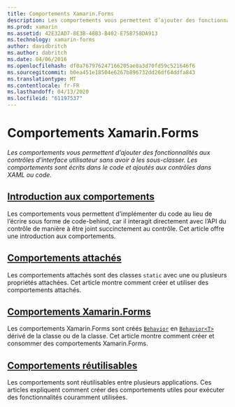 ```yaml
---
title: Comportements Xamarin.Forms
description: Les comportements vous permettent d’ajouter des fonctionnalités aux contrôles d’interface utilisateur sans avoir à les sous-classer. Les comportements sont écrits dans le code et ajoutés aux contrôles dans le code ou en XAML.
ms.prod: xamarin
ms.assetid: 42E32AD7-8E3B-48B3-B402-E75B758DA913
ms.technology: xamarin-forms
author: davidbritch
ms.author: dabritch
ms.date: 04/06/2016
ms.openlocfilehash: df0a767976247166205ae8a3d70fd59c521646f6
ms.sourcegitcommit: b0ea451e18504e6267b896732dd26df64ddfa843
ms.translationtype: MT
ms.contentlocale: fr-FR
ms.lasthandoff: 04/13/2020
ms.locfileid: "61197537"
---
```

# <a name="xamarinforms-behaviors"></a>Comportements Xamarin.Forms

_Les comportements vous permettent d’ajouter des fonctionnalités aux contrôles d’interface utilisateur sans avoir à les sous-classer. Les comportements sont écrits dans le code et ajoutés aux contrôles dans XAML ou code._

## <a name="introduction-to-behaviors"></a>[Introduction aux comportements](introduction.md)

Les comportements vous permettent d’implémenter du code au lieu de l’écrire sous forme de code-behind, car il interagit directement avec l’API du contrôle de manière à être joint succinctement au contrôle. Cet article offre une introduction aux comportements.

## <a name="attached-behaviors"></a>[Comportements attachés](attached.md)

Les comportements attachés sont des classes `static` avec une ou plusieurs propriétés attachées. Cet article montre comment créer et utiliser des comportements attachés.

## <a name="xamarinforms-behaviors"></a>[Comportements Xamarin.Forms](creating.md)

Les comportements Xamarin.Forms sont créés [`Behavior`](xref:Xamarin.Forms.Behavior) en [`Behavior<T>`](xref:Xamarin.Forms.Behavior`1) dérivé de la classe ou de la classe. Cet article montre comment créer et consommer des comportements Xamarin.Forms.

## <a name="reusable-behaviors"></a>[Comportements réutilisables](reusable/index.md)

Les comportements sont réutilisables entre plusieurs applications. Ces articles expliquent comment créer des comportements utiles pour exécuter des fonctionnalités couramment utilisées.

